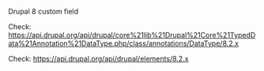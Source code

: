 Drupal 8 custom field

Check: https://api.drupal.org/api/drupal/core%21lib%21Drupal%21Core%21TypedData%21Annotation%21DataType.php/class/annotations/DataType/8.2.x

Check: https://api.drupal.org/api/drupal/elements/8.2.x